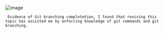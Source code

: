 ![image](C:\Coding_Snippets\img1.PNG)

     Evidence of Git branching completetion, I found that revising this topic has assisted me by enforcing knowledge of git commands and git branching.